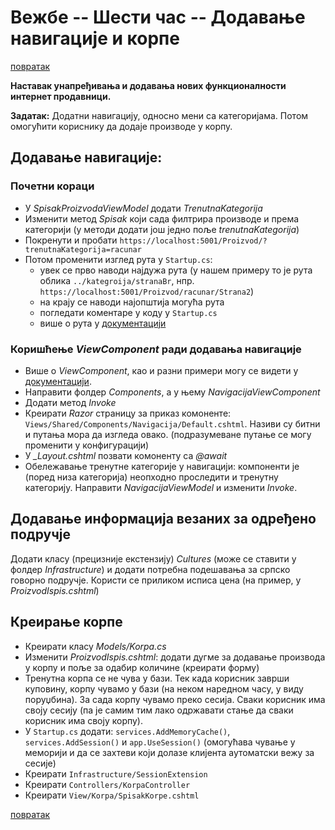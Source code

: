 # Вежбе -- Шести час -- Додавање навигације и корпе

[повратак](../../README.md)

**Наставак унапређивања и додавања нових функционалности интернет продавници.**

**Задатак:** Додатни навигацију, односно мени са категоријама. Потом омогућити кориснику да додаје производе у корпу.

## Додавање навигације:

### Почетни кораци

- У _SpisakProizvodaViewModel_ додати _TrenutnaKategorija_
- Изменити метод _Spisak_ који сада филтрира производе и према категорији (у методи додати још једно поље _trenutnaKategorija_)
- Покренути и пробати `https://localhost:5001/Proizvod/?trenutnaKategorija=racunar`
- Потом променити изглед рута у `Startup.cs`:
	- увек се прво наводи најдужа рута (у нашем примеру то је рута облика `../kategroija/stranaBr`, нпр. `https://localhost:5001/Proizvod/racunar/Strana2`)
	- на крају се наводи најопштија могућа рута
	- погледати коментаре у коду у `Startup.cs`
	- више о рута у [документацији](https://docs.microsoft.com/en-us/aspnet/core/fundamentals/routing?view=aspnetcore-3.0)

### Коришћење _ViewComponent_ ради додавања навигације

- Више о _ViewComponent_, као и разни примери могу се видети у [документацији](https://docs.microsoft.com/en-us/aspnet/core/mvc/views/view-components?view=aspnetcore-3.0).
- Направити фолдер _Components_, а у њему _NavigacijaViewComponent_
- Додати метод _Invoke_
- Креирати _Razor_ страницу за приказ комоненте: `Views/Shared/Components/Navigacija/Default.cshtml`. Називи су битни и путања мора да изгледа овако. (подразумеване путање се могу променити у конфигурацији)
- У _\_Layout.cshtml_ позвати комоненту са _@await_
- Обележавање тренутне категорије у навигацији: компоненти је (поред низа категорија) неопходно проследити и тренутну категорију. Направити _NavigacijaViewModel_ и изменити _Invoke_.


## Додавање информација везаних за одређено подручје 

Додати класу (прецизније екстензију) _Cultures_ (може се ставити у фолдер _Infrastructure_) и додати потребна подешавања за српско говорно подручје. Користи се приликом исписа цена (на пример, у _ProizvodIspis.cshtml_)

## Креирање корпе

- Креирати класу _Models/Korpa.cs_
- Изменити _ProizvodIspis.cshtml_: додати дугме за додавање производа у корпу и поље за одабир количине (креирати форму)
- Тренутна корпа се не чува у бази. Тек када корисник заврши куповину, корпу чувамо у бази (на неком наредном часу, у виду поруџбина). За сада корпу чувамо преко сесија. Сваки корисник има своју сесију (па је самим тим лако одржавати стање да сваки корисник има своју корпу).
- У `Startup.cs` додати: `services.AddMemoryCache()`, `services.AddSession()` и `app.UseSession()` (омогућава чување у меморији и да се захтеви који долазе клијента аутоматски вежу за сесије)
- Креирати `Infrastructure/SessionExtension`
- Креирати `Controllers/KorpaController`
- Креирати `View/Korpa/SpisakKorpe.cshtml`

[повратак](../../README.md)